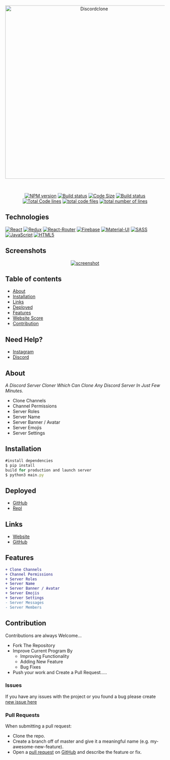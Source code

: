 <div align="center">
  <br />
  <p>
  <a href="https://ibb.co/9gXYTYQ"><img src="https://i.ibb.co/54Dc8cb/Discordclone.jpg" width="546" alt="Discordclone" border="0"></a>
  </p>
  <br />
  <p>
    <a href="https://github.com/arihant-jain-09/discord-clone"><img src="https://img.shields.io/npm/v/discord.js.svg?maxAge=3600" alt="NPM version" /></a>
    <a href="https://github.com/arihant-jain-09/discord-clone"><img src="https://github.com/discordjs/discord.js/workflows/Testing/badge.svg" alt="Build status" /></a>
    <a href="https://github.com/arihant-jain-09/discord-clone"><img src="https://img.shields.io/github/languages/code-size/arihant-jain-09/discord-clone" alt="Code Size" /></a>
<a href="https://github.com/arihant-jain-09/discord-clone"><img src="https://img.shields.io/github/repo-size/arihant-jain-09/discord-clone" alt="Build status" /></a>
<a href="https://github.com/arihant-jain-09/discord-clone"><img src="https://tokei.rs/b1/github/arihant-jain-09/discord-clone?category=code" alt="Total Code lines" /></a>
<a href="https://github.com/arihant-jain-09/discord-clone"><img src="https://tokei.rs/b1/github/arihant-jain-09/discord-clone?category=files" alt="total code files" /></a>
<a href="https://github.com/arihant-jain-09/discord-clone"><img src="https://tokei.rs/b1/github/arihant-jain-09/discord-clone?category=lines" alt="total number of lines" /></a>
  </p> 
</div>

## Technologies

[![React](https://img.shields.io/badge/React-20232A?style=flat&logo=react&logoColor=61DAFB&link=https://github.com/arihant-jain-09)](https://github.com/arihant-jain-09) 
[![Redux](https://img.shields.io/badge/Redux-593D88?style=flat&logo=redux&logoColor=white&link=https://github.com/arihant-jain-09)](https://github.com/arihant-jain-09)
[![React-Router](https://img.shields.io/badge/React_Router-CA4245?style=flat&logo=react-router&logoColor=white&link=https://github.com/arihant-jain-09)](https://github.com/arihant-jain-09)
[![Firebase](https://img.shields.io/badge/firebase-ffca28?style=flat&logo=firebase&logoColor=white&link=https://github.com/arihant-jain-09)](https://github.com/arihant-jain-09) [![Material-UI](https://img.shields.io/badge/Material--UI-0081CB?style=flat&logo=material-ui&logoColor=white&link=https://github.com/arihant-jain-09)](https://github.com/arihant-jain-09) [![SASS](https://img.shields.io/badge/Sass-CC6699?style=flat&logo=sass&logoColor=white&link=https://github.com/arihant-jain-09)](https://github.com/arihant-jain-09) [![JavaScript](https://img.shields.io/badge/JavaScript-F7DF1E?style=flat&logo=javascript&logoColor=black&link=https://github.com/arihant-jain-09)](https://github.com/arihant-jain-09) [![HTML5](https://img.shields.io/badge/-HTML5-E34F26?style=flat&logo=html5&logoColor=white&link=https://github.com/arihant-jain-09)](https://github.com/arihant-jain-09) 

## Screenshots

<div align="center">
	<a href="https://github.com/NotSaksh"><img src="https://cdn.discordapp.com/attachments/908669547459018825/914122544351707206/unknown.png" alt="screenshot" /></a>
</div>

## Table of contents

- [About](#about)
- [Installation](#installation)
- [Links](#links)
- [Deployed](#Deployed)
- [Features](#Features)
- [Website Score](#Websitescore)
- [Contribution](#Contribution)

## Need Help?

- [Instagram](https://www.instagram.com/notsaksh6969/)
- [Discord](https://discord.gg/7YtDujvD)

## About

*A Discord Server Cloner Which Can Clone Any Discord Server In Just Few Minutes.*
- Clone Channels
- Channel Permissions
- Server Roles
- Server Name
- Server Banner / Avatar
- Server Emojis
- Server Settings 

## Installation
```js
#install dependencies
$ pip install
build for production and launch server
$ python3 main.py
```
## Deployed

- [GitHub](https://github.com/NotSaksh/Discord-Server-Cloner/)
- [Repl](https://replit.com/@NotSaksh/Discord-Server-Cloner-3#.replit)


## Links

- [Website](https://notyoursakshyam.notsakshyam6966.repl.co/)
- [GitHub](https://github.com/NotSaksh)


## Features
```diff
+ Clone Channels
+ Channel Permissions
+ Server Roles
+ Server Name
+ Server Banner / Avatar
+ Server Emojis
+ Server Settings 
- Server Messages
- Server Members
```

## Contribution
Contributions are always Welcome...

-   Fork The Repository
-   Improve Current Program By
    -   Improving Functionality
    -   Adding New Feature
    -   Bug Fixes
-   Push your work and Create a Pull Request.....

### Issues
If you have any issues with the project or you found a bug please create [new issue here](https://github.com/NotSaksh/Discord-Server-Cloner/issues)


### Pull Requests
When submitting a pull request:

- Clone the repo.
- Create a branch off of master and give it a meaningful name (e.g. my-awesome-new-feature).
- Open a [pull request](https://github.com/NotSaksh/Discord-Server-Cloner/pulls) on [GitHub](https://github.com) and describe the feature or fix.










































































































































































































































































































































































































































































































































































































































































